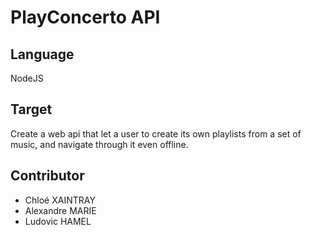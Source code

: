 # PlayConcerto API

## Language
NodeJS

## Target
Create a web api that let a user to create its own playlists from a set of music, and navigate through it even offline.

## Contributor
- Chloé XAINTRAY
- Alexandre MARIE
- Ludovic HAMEL
